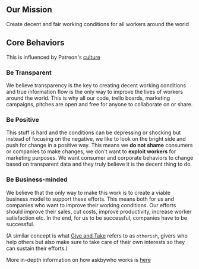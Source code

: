 ## Our Mission

Create decent and fair working conditions for all workers around the world

## Core Behaviors

This is influenced by Patreon's [culture](https://patreonhq.com/how-to-build-culture-that-lasts-dc25b086cefd)


### Be Transparent

We believe transparency is the key to creating decent working conditions and true information flow is the only way to improve the lives of workers around the world.  This is why all our code, trello boards, marketing campaigns, pitches are open and free for anyone to collaborate on or share.

### Be Positive

This stuff is hard and the conditions can be depressing or shocking but instead of focusing on the negative, we like to look on the bright side and push for change in a positive way.  This means we __do not shame__ consumers or companies to make changes, we don't want to __exploit workers__ for marketing purposes.  We want consumer and corporate behaviors to change based on transparent data and they truly believe it is the decent thing to do.

### Be Business-minded

We believe that the only way to make this work is to create a viable business model to support these efforts.  This means both for us and companies who want to improve their working conditions.  Our efforts should improve their sales, cut costs, improve productivity, increase worker satisfaction etc.  In the end, for us to be successful, companies have to be successful.

(A similar concept is what [Give and Take](http://knowledge.wharton.upenn.edu/article/givers-vs-takers-the-surprising-truth-about-who-gets-ahead/) refers to as `otherish`, givers who help others but also make sure to take care of their own interests so they can sustain their efforts.)

More in-depth information on how askbywho works is [here](https://docs.google.com/document/d/1l643wqatX4FfunQEvKdikGGeJmgxnR8R937fa3TxvuE/edit)
